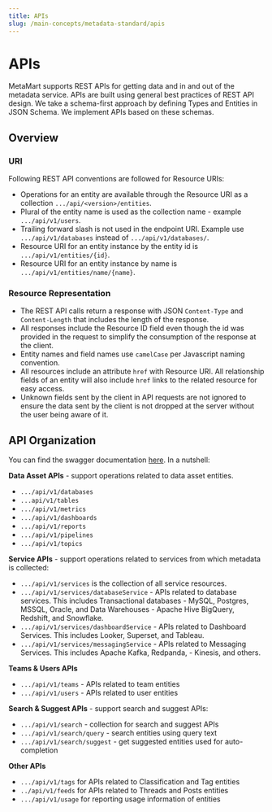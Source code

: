 ```yaml
---
title: APIs
slug: /main-concepts/metadata-standard/apis
---
```


# APIs

MetaMart supports REST APIs for getting data and in and out of the metadata service. APIs are built using general
best practices of REST API design. We take a schema-first approach by defining Types and Entities in JSON Schema. We
implement APIs based on these schemas.

## Overview

### URI

Following REST API conventions are followed for Resource URIs:
- Operations for an entity are available through the Resource URI as a collection `.../api/<version>/entities`. 
- Plural of the entity name is used as the collection name - example `.../api/v1/users`.
- Trailing forward slash is not used in the endpoint URI. Example use `.../api/v1/databases` instead of `.../api/v1/databases/`.
- Resource URI for an entity instance by the entity id is `.../api/v1/entities/{id}`. 
- Resource URI for an entity instance by name is `.../api/v1/entities/name/{name}`.

### Resource Representation

- The REST API calls return a response with JSON `Content-Type` and `Content-Length` that includes the length of the response.
- All responses include the Resource ID field even though the id was provided in the request to simplify the consumption 
  of the response at the client.
- Entity names and field names use `camelCase` per Javascript naming convention.
- All resources include an attribute `href` with Resource URI. All relationship fields of an entity will also 
  include `href` links to the related resource for easy access.
- Unknown fields sent by the client in API requests are not ignored to ensure the data sent by the client is not dropped 
  at the server without the user being aware of it.

## API Organization

You can find the swagger documentation [here](/swagger.html). In a nutshell:

**Data Asset APIs** - support operations related to data asset entities.
- `.../api/v1/databases`
- `...api/v1/tables`
- `.../api/v1/metrics`
- `.../api/v1/dashboards`
- `.../api/v1/reports`
- `.../api/v1/pipelines`
- `.../api/v1/topics`

**Service APIs** - support operations related to services from which metadata is collected:
- `.../api/v1/services` is the collection of all service resources.
- `.../api/v1/services/databaseService` - APIs related to database services. This includes Transactional databases - MySQL, Postgres, MSSQL, Oracle, and Data Warehouses - Apache Hive BigQuery, Redshift, and Snowflake.
- `.../api/v1/services/dashboardService` - APIs related to Dashboard Services. This includes Looker, Superset, and Tableau.
- `.../api/v1/services/messagingService` - APIs related to Messaging Services. This includes Apache Kafka, Redpanda, - Kinesis, and others.

**Teams & Users APIs**
- `.../api/v1/teams` - APIs related to team entities
- `.../api/v1/users` - APIs related to user entities

**Search & Suggest APIs** - support search and suggest APIs:
- `.../api/v1/search` - collection for search and suggest APIs
- `.../api/v1/search/query` - search entities using query text
- `.../api/v1/search/suggest` - get suggested entities used for auto-completion

**Other APIs**
- `.../api/v1/tags` for APIs related to Classification and Tag entities
- `../api/v1/feeds` for APIs related to Threads and Posts entities
- `.../api/v1/usage` for reporting usage information of entities